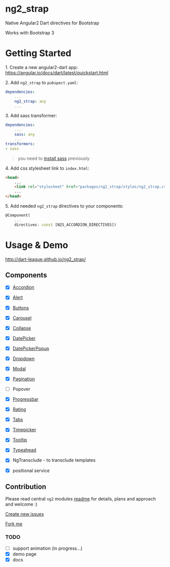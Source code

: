 # ng2_strap

Native Angular2 Dart directives for Bootstrap

Works with Bootstrap 3

# Getting Started

1\. Create a new angular2-dart app: https://angular.io/docs/dart/latest/quickstart.html

2\. Add `ng2_strap` to `pubspect.yaml`:
    
```yaml
dependencies:
    ...
    ng2_strap: any
    ...
```

3\. Add sass transformer:

```yaml
dependencies:
    ...
    sass: any
    ...
transformers:
- sass
```

> you need to [install sass](http://sass-lang.com/install) previously


4\. Add css stylesheet link to `index.html`:

```html
<head>
    ...
    <link rel="stylesheet" href="packages/ng2_strap/styles/ng2_strap.css">
    ...
</head>
```

5\. Add needed `ng2_strap` directives to your components:

```dart
@Component(
    ...
    directives: const [N2S_ACCORDION_DIRECTIVES])
```

# Usage & Demo

http://dart-league.github.io/ng2_strap/

## Components

- [x] [Accordion](http://dart-league.github.io/ng2_strap/#accordion)
- [x] [Alert](http://dart-league.github.io/ng2_strap/#accordion)
- [x] [Buttons](http://dart-league.github.io/ng2_strap/#accordion)
- [x] [Carousel](http://dart-league.github.io/ng2_strap/#accordion)
- [x] [Collapse](http://dart-league.github.io/ng2_strap/#accordion)
- [x] [DatePicker](http://dart-league.github.io/ng2_strap/#accordion)
- [x] [DatePickerPopup](http://dart-league.github.io/ng2_strap/#accordion)
- [x] [Dropdown](http://dart-league.github.io/ng2_strap/#accordion)
- [x] [Modal](http://dart-league.github.io/ng2_strap/#modal)
- [x] [Pagination](http://dart-league.github.io/ng2_strap/#accordion)
- [ ] Popover
- [x] [Progressbar](http://dart-league.github.io/ng2_strap/#accordion)
- [x] [Rating](http://dart-league.github.io/ng2_strap/#accordion)
- [x] [Tabs](http://dart-league.github.io/ng2_strap/#accordion)
- [x] [Timepicker](http://dart-league.github.io/ng2_strap/#accordion)
- [x] [Tooltip](http://dart-league.github.io/ng2_strap/#accordion)
- [x] [Typeahead](http://dart-league.github.io/ng2_strap/#accordion)

- [x] NgTransclude - to transclude templates
- [x] positional service

## Contribution

Please read central `ng2` modules [readme](https://github.com/valor-software/ng2-plans) for details, plans and approach and welcome :)

[Create new issues](https://github.com/luisvt/ng2_strap/issues/new)

[Fork me](https://github.com/luisvt/ng2_strap/issues#fork-destination-box)


### TODO
- [ ] support animation  (in progress...)
- [x] demo page
- [x] docs
